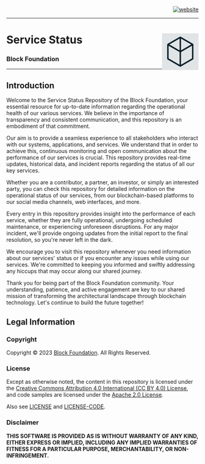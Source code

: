 <div align="right">

  [![website](https://img.shields.io/website?color=blue&down_color=red&down_message=offline&label=website&style=flat-square&up_color=green&up_message=online&url=https%3A%2F%2Fwww.blockfoundation.io)](https://www.block.gl)

</div>

---

<div>
    <img align="right" src="https://raw.githubusercontent.com/block-foundation/brand/master/logo/logo_gray.png" width="96" alt="Block Foundation Logo">
    <h1 align="left">Service Status</h1>
    <h3 align="left">Block Foundation</h3>
</div>

---

## Introduction

Welcome to the Service Status Repository of the Block Foundation, your essential resource for up-to-date information regarding the operational health of our various services. We believe in the importance of transparency and consistent communication, and this repository is an embodiment of that commitment.

Our aim is to provide a seamless experience to all stakeholders who interact with our systems, applications, and services. We understand that in order to achieve this, continuous monitoring and open communication about the performance of our services is crucial. This repository provides real-time updates, historical data, and incident reports regarding the status of all our key services.

Whether you are a contributor, a partner, an investor, or simply an interested party, you can check this repository for detailed information on the operational status of our services, from our blockchain-based platforms to our social media channels, web interfaces, and more.

Every entry in this repository provides insight into the performance of each service, whether they are fully operational, undergoing scheduled maintenance, or experiencing unforeseen disruptions. For any major incident, we'll provide ongoing updates from the initial report to the final resolution, so you're never left in the dark.

We encourage you to visit this repository whenever you need information about our services' status or if you encounter any issues while using our services. We're committed to keeping you informed and swiftly addressing any hiccups that may occur along our shared journey.

Thank you for being part of the Block Foundation community. Your understanding, patience, and active engagement are key to our shared mission of transforming the architectural landscape through blockchain technology. Let's continue to build the future together!

## Legal Information

### Copyright

Copyright &copy; 2023 [Block Foundation](https://www.blockfoundation.io/ "Block Foundation website"). All Rights Reserved.

### License

Except as otherwise noted, the content in this repository is licensed under the
[Creative Commons Attribution 4.0 International (CC BY 4.0) License](https://creativecommons.org/licenses/by/4.0/), and
code samples are licensed under the [Apache 2.0 License](http://www.apache.org/licenses/LICENSE-2.0).

Also see [LICENSE](https://github.com/block-foundation/community/blob/master/LICENSE) and [LICENSE-CODE](https://github.com/block-foundation/community/blob/master/LICENSE-CODE).

### Disclaimer

**THIS SOFTWARE IS PROVIDED AS IS WITHOUT WARRANTY OF ANY KIND, EITHER EXPRESS OR IMPLIED, INCLUDING ANY IMPLIED WARRANTIES OF FITNESS FOR A PARTICULAR PURPOSE, MERCHANTABILITY, OR NON-INFRINGEMENT.**

